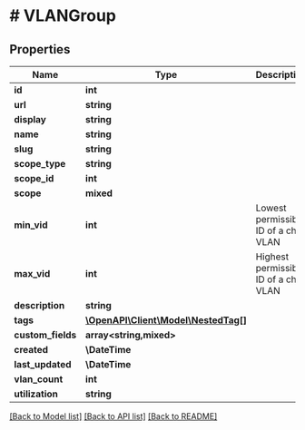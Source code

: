 # # VLANGroup

## Properties

Name | Type | Description | Notes
------------ | ------------- | ------------- | -------------
**id** | **int** |  | [readonly]
**url** | **string** |  | [readonly]
**display** | **string** |  | [readonly]
**name** | **string** |  |
**slug** | **string** |  |
**scope_type** | **string** |  | [optional]
**scope_id** | **int** |  | [optional]
**scope** | **mixed** |  | [readonly]
**min_vid** | **int** | Lowest permissible ID of a child VLAN | [optional]
**max_vid** | **int** | Highest permissible ID of a child VLAN | [optional]
**description** | **string** |  | [optional]
**tags** | [**\OpenAPI\Client\Model\NestedTag[]**](NestedTag.md) |  | [optional]
**custom_fields** | **array<string,mixed>** |  | [optional]
**created** | **\DateTime** |  | [readonly]
**last_updated** | **\DateTime** |  | [readonly]
**vlan_count** | **int** |  | [readonly]
**utilization** | **string** |  | [readonly]

[[Back to Model list]](../../README.md#models) [[Back to API list]](../../README.md#endpoints) [[Back to README]](../../README.md)

